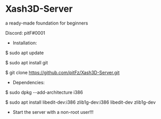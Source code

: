 # Xash3D-Server 

a ready-made foundation for beginners

Discord: pitF#0001




- Installation:

$ sudo apt update

$ sudo apt install git

$ git clone https://github.com/pitFz/Xash3D-Server.git

- Dependencies:

$ sudo dpkg --add-architecture i386

$ sudo apt install libedit-dev:i386 zlib1g-dev:i386 libedit-dev zlib1g-dev






- Start the server with a non-root user!!!
 







